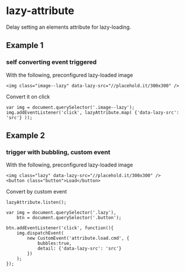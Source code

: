 # lazy-attribute
Delay setting an elements attribute for lazy-loading.


## Example 1

### self converting event triggered


With the following, preconfigured lazy-loaded image
```
<img class="image--lazy" data-lazy-src="//placehold.it/300x300" />

```

Convert it on click
```
var img = document.querySelector('.image--lazy');
img.addEventListener('click', lazyAttribute.map( {'data-lazy-src': 'src'} ));
```


## Example 2

### trigger with bubbling, custom event


With the following, preconfigured lazy-loaded image
```
<img class="lazy" data-lazy-src="//placehold.it/300x300" />
<button class="button">Load</button>

```

Convert by custom event
```
lazyAttribute.listen();

var img = document.querySelector('.lazy'),
    btn = document.querySelector('.button');

btn.addEventListener('click', function(){
    img.dispatchEvent(
        new CustomEvent('attribute.load.cmd', {
            bubbles:true,
            detail: {'data-lazy-src': 'src'}
        })
    );
});
```